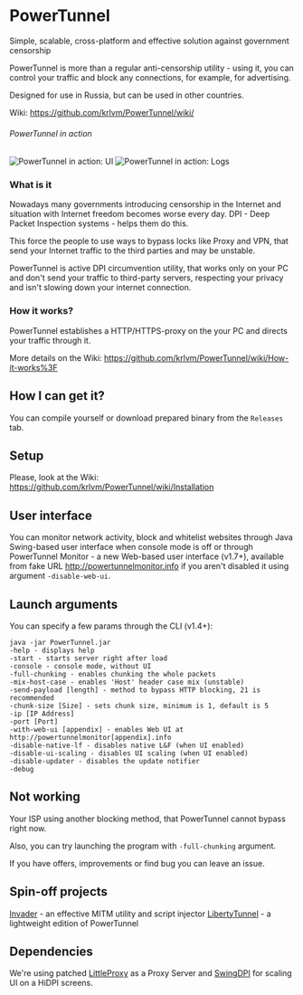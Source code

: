 # PowerTunnel
Simple, scalable, cross-platform and effective solution against government censorship

PowerTunnel is more than a regular anti-censorship utility - using it, you can control your traffic and block any connections, for example, for advertising.

Designed for use in Russia, but can be used in other countries.

Wiki: https://github.com/krlvm/PowerTunnel/wiki/

###### PowerTunnel in action
![PowerTunnel in action: UI](https://raw.githubusercontent.com/krlvm/PowerTunnel/master/ui.png "User Interface")
![PowerTunnel in action: Logs](https://raw.githubusercontent.com/krlvm/PowerTunnel/master/log.png "Logs")

### What is it
Nowadays many governments introducing censorship in the Internet and situation with Internet freedom becomes worse every day. DPI - Deep Packet Inspection systems - helps them do this.

This force the people to use ways to bypass locks like Proxy and VPN, that send your Internet traffic to the third parties and may be unstable.

PowerTunnel is active DPI circumvention utility, that works only on your PC and don't send your traffic to third-party servers, respecting your privacy and isn't slowing down your internet connection.

### How it works?
PowerTunnel establishes a HTTP/HTTPS-proxy on the your PC and directs your traffic through it.

More details on the Wiki: https://github.com/krlvm/PowerTunnel/wiki/How-it-works%3F

## How I can get it?
You can compile yourself or download prepared binary from the `Releases` tab.

## Setup
Please, look at the Wiki: https://github.com/krlvm/PowerTunnel/wiki/Installation

## User interface
You can monitor network activity, block and whitelist websites through Java Swing-based user interface when console mode is off or through PowerTunnel Monitor - a new Web-based user interface (v1.7+), available from fake URL http://powertunnelmonitor.info if you aren't disabled it using argument `-disable-web-ui`.

## Launch arguments
You can specify a few params through the CLI (v1.4+):

```
java -jar PowerTunnel.jar
-help - displays help
-start - starts server right after load
-console - console mode, without UI
-full-chunking - enables chunking the whole packets
-mix-host-case - enables 'Host' header case mix (unstable)
-send-payload [length] - method to bypass HTTP blocking, 21 is recommended
-chunk-size [Size] - sets chunk size, minimum is 1, default is 5
-ip [IP Address]
-port [Port]
-with-web-ui [appendix] - enables Web UI at http://powertunnelmonitor[appendix].info
-disable-native-lf - disables native L&F (when UI enabled)
-disable-ui-scaling - disables UI scaling (when UI enabled)
-disable-updater - disables the update notifier
-debug
```

## Not working
Your ISP using another blocking method, that PowerTunnel cannot bypass right now.

Also, you can try launching the program with `-full-chunking` argument.

If you have offers, improvements or find bug you can leave an issue.

## Spin-off projects
[Invader](https://github.com/krlvm/Invader) - an effective MITM utility and script injector
[LibertyTunnel](https://github.com/krlvm/PowerTunnel/tree/libertytunnel) - a lightweight edition of PowerTunnel 

## Dependencies
We're using patched [LittleProxy](https://github.com/adamfisk/LittleProxy) as a Proxy Server and [SwingDPI](https://github.com/krlvm/SwingDPI) for scaling UI on a HiDPI screens.
